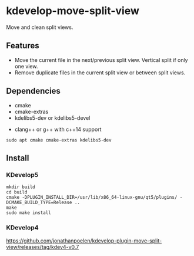 # kdevelop-move-split-view

Move and clean split views.

## Features

- Move the current file in the next/previous split view. Vertical split if only one view.
- Remove duplicate files in the current split view or between split views.

## Dependencies

- cmake
- cmake-extras
- kdelibs5-dev or kdelibs5-devel
<!-- - kdevplatform-dev -->
- clang++ or g++ with c++14 support

```
sudo apt cmake cmake-extras kdelibs5-dev
```

## Install

### KDevelop5

```
mkdir build
cd build
cmake -DPLUGIN_INSTALL_DIR=/usr/lib/x86_64-linux-gnu/qt5/plugins/ -DCMAKE_BUILD_TYPE=Release ..
make
sudo make install
```

### KDevelop4

https://github.com/jonathanpoelen/kdevelop-plugin-move-split-view/releases/tag/kdev4-v0.7
